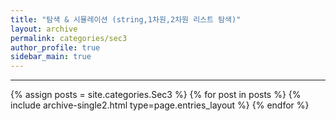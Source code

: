 ```yaml
---
title: "탐색 & 시뮬레이션 (string,1차원,2차원 리스트 탐색)"
layout: archive
permalink: categories/sec3
author_profile: true
sidebar_main: true
---
```


<!-- 공백이 포함되어 있는 카테고리 이름의 경우 site.categories['a b c'] 이런식으로! -->

***

{% assign posts = site.categories.Sec3 %}
{% for post in posts %} {% include archive-single2.html type=page.entries_layout %} {% endfor %}
